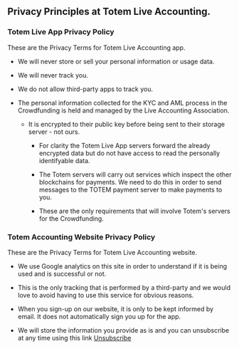<h2>Privacy Principles at Totem Live Accounting.</h2>

### Totem Live App Privacy Policy

These are the Privacy Terms for Totem Live Accounting app.

* We will never store or sell your personal information or usage data.

* We will never track you.

* We do not allow third-party apps to track you.

* The personal information collected for the KYC and AML process in the Crowdfunding is held and managed by the Live Accounting Association.

    * It is encrypted to their public key before being sent to their storage server - not ours. 

        * For clarity the Totem Live App servers forward the already encrypted data but do not have access to read the personally identifyable data.

        * The Totem servers will carry out services which inspect the other blockchains for payments. We need to do this in order to send messages to the TOTEM payment server to make payments to you. 

        * These are the only requirements that will involve Totem's servers for the Crowdfunding.

### Totem Accounting Website Privacy Policy

These are the Privacy Terms for Totem Live Accounting website.

* We use Google analytics on this site in order to understand if it is being used and is successful or not. 

* This is the only tracking that is performed by a third-party and we would love to avoid having to use this service for obvious reasons.

* When you sign-up on our website, it is only to be kept informed by email. It does not automatically sign you up for the app. 

* We will store the information you provide as is and you can unsubscribe at any time using this link [Unsubscribe](https://totemaccounting.us19.list-manage.com/unsubscribe?u=56a6dedfc5a9335b1285035c2&id=794fd71aa5)
